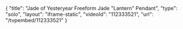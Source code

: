 {
    "title": "Jade of Yesteryear Freeform Jade \"Lantern\" Pendant",
    "type": "solo",
    "layout": "iframe-static",
    "videoId": "112333521",
    "url": "\/tvpembed\/112333521"
}